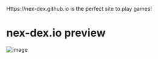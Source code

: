Https://nex-dex.github.io is the perfect site to play games!

# nex-dex.io preview
![image](https://github.com/user-attachments/assets/7e9a0a24-706b-47cc-af15-2131411e0bfa)
